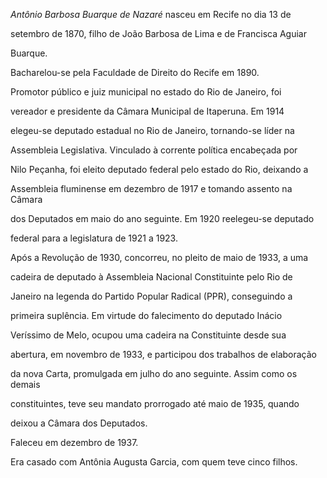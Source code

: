 

*Antônio Barbosa Buarque de Nazaré* nasceu em Recife no dia 13 de

setembro de 1870, filho de João Barbosa de Lima e de Francisca Aguiar

Buarque.



Bacharelou-se pela Faculdade de Direito do Recife em 1890.



Promotor público e juiz municipal no estado do Rio de Janeiro, foi

vereador e presidente da Câmara Municipal de Itaperuna. Em 1914

elegeu-se deputado estadual no Rio de Janeiro, tornando-se líder na

Assembleia Legislativa. Vinculado à corrente política encabeçada por

Nilo Peçanha, foi eleito deputado federal pelo estado do Rio, deixando a

Assembleia fluminense em dezembro de 1917 e tomando assento na Câmara

dos Deputados em maio do ano seguinte. Em 1920 reelegeu-se deputado

federal para a legislatura de 1921 a 1923.



Após a Revolução de 1930, concorreu, no pleito de maio de 1933, a uma

cadeira de deputado à Assembleia Nacional Constituinte pelo Rio de

Janeiro na legenda do Partido Popular Radical (PPR), conseguindo a

primeira suplência. Em virtude do falecimento do deputado Inácio

Veríssimo de Melo, ocupou uma cadeira na Constituinte desde sua

abertura, em novembro de 1933, e participou dos trabalhos de elaboração

da nova Carta, promulgada em julho do ano seguinte. Assim como os demais

constituintes, teve seu mandato prorrogado até maio de 1935, quando

deixou a Câmara dos Deputados.



Faleceu em dezembro de 1937.



Era casado com Antônia Augusta Garcia, com quem teve cinco filhos.



